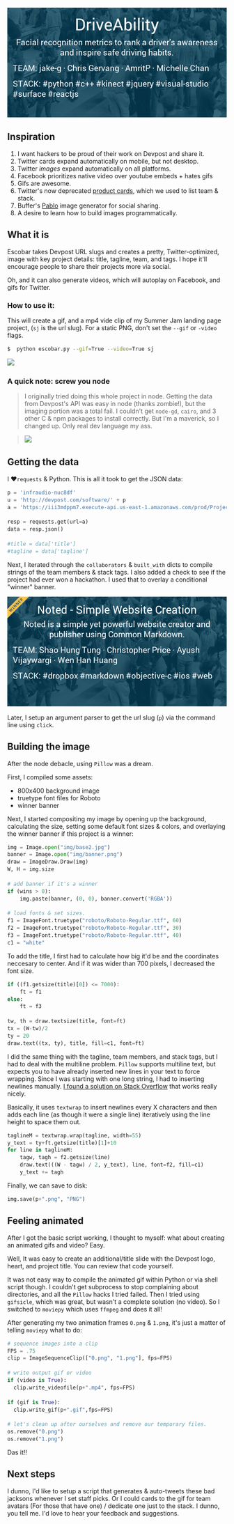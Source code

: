 ![](https://github.com/nealrs/escobar/blob/master/examples/distractedness.png?raw=true)

## Inspiration

1. I want hackers to be proud of their work on Devpost and share it.
2. Twitter cards expand automatically on mobile, but not desktop.
3. Twitter _images_ expand automatically on all platforms.
4. Facebook prioritizes native video over youtube embeds + hates gifs
5. Gifs are awesome.
6. Twitter's now deprecated [product cards](https://dev.twitter.com/cards/types/product), which we used to list team & stack.
7. Buffer's [Pablo](https://buffer.com/pablo) image generator for social sharing.
8. A desire to learn how to build images programmatically.

## What it is

Escobar takes Devpost URL slugs and creates a pretty, Twitter-optimized, image with key project details: title, tagline, team, and tags. I hope it'll encourage people to share their projects more via social.

Oh, and it can also generate videos, which will autoplay on Facebook, and gifs for Twitter.

### How to use it:

This will create a gif, and a mp4 vide clip of my Summer Jam landing page project, (`sj` is the url slug). For a static PNG, don't set the `--gif` or `-video` flags.

```bash
$  python escobar.py --gif=True --video=True sj
```

![](http://i.imgur.com/RVRPWd8.gif)

### A quick note: screw you node
>
>I originally tried doing this whole project in node. Getting the data from Devpost's API was easy in node (thanks zombie!), but the imaging portion was a total fail. I couldn't get `node-gd`, `cairo`, and 3 other C & npm packages to install correctly. But I'm a maverick, so I changed up. Only real dev language my ass.

>![](http://i.imgur.com/WuPCom7.jpg)

## Getting the data

I &#9829;`requests` &amp; Python. This is all it took to get the JSON data:

```python
p = 'infraudio-nuc8df'
u = 'http://devpost.com/software/' + p
a = 'https://iii3mdppm7.execute-api.us-east-1.amazonaws.com/prod/ProjectEndpoint/' + p

resp = requests.get(url=a)
data = resp.json()

#title = data['title']
#tagline = data['tagline']
```

Next, I iterated through the `collaborators` & `built_with` dicts to compile strings of the team members & stack tags. I also added a check to see if the project had ever won a hackathon. I used that to overlay a conditional "winner" banner.

![](https://github.com/nealrs/escobar/blob/master/examples/1.gif?raw=true)

Later, I setup an argument parser to get the url slug (`p`) via the command line using `click`.

## Building the image

After the node debacle, using `Pillow` was a dream.

First, I compiled some assets:
- 800x400 background image
- truetype font files for Roboto
- winner banner

Next, I started compositing my image by opening up the background, calculating the size, setting some default font sizes & colors, and overlaying the winner banner if this project is a winner:

```python
img = Image.open("img/base2.jpg")
banner = Image.open("img/banner.png")
draw = ImageDraw.Draw(img)
W, H = img.size

# add banner if it's a winner
if (wins > 0):
    img.paste(banner, (0, 0), banner.convert('RGBA'))

# load fonts & set sizes.
f1 = ImageFont.truetype("roboto/Roboto-Regular.ttf", 60)
f2 = ImageFont.truetype("roboto/Roboto-Regular.ttf", 30)
f3 = ImageFont.truetype("roboto/Roboto-Regular.ttf", 40)
c1 = "white"
```

To add the title, I first had to calculate how big it'd be and the coordinates neccesary to center. And if it was wider than 700 pixels, I decreased the font size.

```python
if ((f1.getsize(title)[0]) <= 7000):
    ft = f1
else:
    ft = f3

tw, th = draw.textsize(title, font=ft)
tx = (W-tw)/2
ty = 20
draw.text((tx, ty), title, fill=c1, font=ft)
```

I did the same thing with the tagline, team members, and stack tags, but I had to deal with the multiline problem. `Pillow` supports multiline text, but expects you to have already inserted new lines in your text to force wrapping. Since I was starting with one long string, I had to inserting newlines manually. [I found a solution on Stack Overflow](http://stackoverflow.com/questions/7698231/python-pil-draw-multiline-text-on-image) that works really nicely.

Basically, it uses `textwrap` to insert newlines every X characters and then adds each line (as though it were a single line) iteratively using the line height to space them out.

```python
taglineM = textwrap.wrap(tagline, width=55)
y_text = ty+ft.getsize(title)[1]+10
for line in taglineM:
    tagw, tagh = f2.getsize(line)
    draw.text(((W - tagw) / 2, y_text), line, font=f2, fill=c1)
    y_text += tagh
```

Finally, we can save to disk:

```python
img.save(p+".png", "PNG")
```

## Feeling animated

After I got the basic script working, I thought to myself: what about creating an animated gifs and video? Easy.

Well, It was easy to create an additional/title slide with the Devpost logo, heart, and project title. You can review that code yourself.

It was not easy way to compile the animated gif within Python or via shell script though. I couldn't get subprocess to stop complaining about directories, and all the `Pillow` hacks I tried failed. Then I tried using `gifsicle`, which was great, but wasn't a complete solution (no video). So I switched to `moviepy` which uses `ffmpeg` and does it all!

After generating my two animation frames `0.png` & `1.png`, it's just a matter of telling `moviepy` what to do:

```python
# sequence images into a clip
FPS = .75
clip = ImageSequenceClip(["0.png", "1.png"], fps=FPS)

# write output gif or video
if (video is True):
  clip.write_videofile(p+".mp4", fps=FPS)

if (gif is True):
  clip.write_gif(p+".gif",fps=FPS)

# let's clean up after ourselves and remove our temporary files.
os.remove("0.png")
os.remove("1.png")
```

Das it!!

## Next steps

I dunno, I'd like to setup a script that generates & auto-tweets these bad jacksons whenever I set staff picks. Or I could cards to the gif for team avatars (For those that have one) / dedicate one just to the stack. I dunno, you tell me. I'd love to hear your feedback and suggestions.
